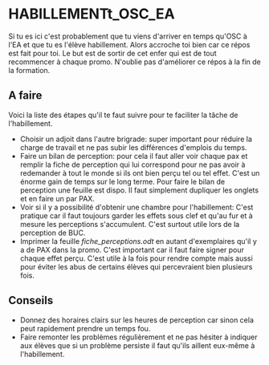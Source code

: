 # HABILLEMENTt_OSC_EA
Si tu es ici c'est probablement que tu viens d'arriver en temps qu'OSC à l'EA et que tu es l'élève habillement. Alors accroche toi bien car ce répos est fait pour toi. Le but est de sortir de cet enfer qui est de tout recommencer à chaque promo. N'oublie pas d'améliorer ce répos à la fin de la formation. 

## A faire

Voici la liste des étapes qu'il te faut suivre pour te faciliter la tâche de l'habillement. 

- Choisir un adjoit dans l'autre brigrade: super important pour réduire la charge de travail et ne pas subir les différences d'emplois du temps.
- Faire un bilan de perception: pour cela il faut aller voir chaque pax et remplir la fiche de perception qui lui correspond pour ne pas avoir à redemander à tout le monde si ils ont bien perçu tel ou tel effet. C'est un énorme gain de temps sur le long terme. Pour faire le bilan de perception une feuille est dispo. Il faut simplement dupliquer les onglets et en faire un par PAX. 
- Voir si il y a possibilité d'obtenir une chambre pour l'habillement: C'est pratique car il faut toujours garder les effets sous clef et qu'au fur et à mesure les perceptions s'accumulent. C'est surtout utile lors de la perception de BUC.
- Imprimer la feuille *fiche_perceptions.odt* en autant d'exemplaires qu'il y a de PAX dans la promo. C'est important car il faut faire signer pour chaque effet perçu. C'est utile à la fois pour rendre compte mais aussi pour éviter les abus de certains élèves qui percevraient bien plusieurs fois.

## Conseils

- Donnez des horaires clairs sur les heures de perception car sinon cela peut rapidement prendre un temps fou.
- Faire remonter les problèmes régulièrement et ne pas hésiter à indiquer aux élèves que si un problème persiste il faut qu'ils aillent eux-même à l'habillement.


